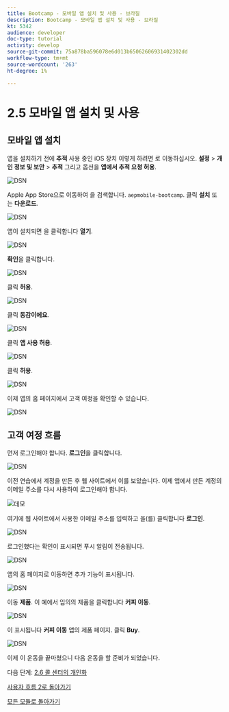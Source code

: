```yaml
---
title: Bootcamp - 모바일 앱 설치 및 사용 - 브라질
description: Bootcamp - 모바일 앱 설치 및 사용 - 브라질
kt: 5342
audience: developer
doc-type: tutorial
activity: develop
source-git-commit: 75a878ba596078e6d013b65062606931402302dd
workflow-type: tm+mt
source-wordcount: '263'
ht-degree: 1%

---
```


# 2.5 모바일 앱 설치 및 사용


## 모바일 앱 설치

앱을 설치하기 전에 **추적** 사용 중인 iOS 장치 이렇게 하려면 로 이동하십시오. **설정** > **개인 정보 및 보안** > **추적** 그리고 옵션을 **앱에서 추적 요청 허용**.

![DSN](./../uc3/images/app4.png)

Apple App Store으로 이동하여 을 검색합니다. `aepmobile-bootcamp`. 클릭 **설치** 또는 **다운로드**.

![DSN](./../uc3/images/app1.png)

앱이 설치되면 을 클릭합니다 **열기**.

![DSN](./../uc3/images/app2.png)

**확인**&#x200B;을 클릭합니다.

![DSN](./../uc3/images/app9.png)

클릭 **허용**.

![DSN](./../uc3/images/app3.png)

클릭 **동감이에요**.

![DSN](./../uc3/images/app7.png)

클릭 **앱 사용 허용**.

![DSN](./../uc3/images/app8.png)

클릭 **허용**.

![DSN](./../uc3/images/app5.png)

이제 앱의 홈 페이지에서 고객 여정을 확인할 수 있습니다.

![DSN](./../uc3/images/app12.png)

## 고객 여정 흐름

먼저 로그인해야 합니다. **로그인**&#x200B;을 클릭합니다.

![DSN](./../uc3/images/app13.png)

이전 연습에서 계정을 만든 후 웹 사이트에서 이를 보았습니다. 이제 앱에서 만든 계정의 이메일 주소를 다시 사용하여 로그인해야 합니다.

![데모](./../uc3/images/pv1.png)

여기에 웹 사이트에서 사용한 이메일 주소를 입력하고 을(를) 클릭합니다 **로그인**.

![DSN](./../uc3/images/app14.png)

로그인했다는 확인이 표시되면 푸시 알림이 전송됩니다.

![DSN](./../uc3/images/app15.png)

앱의 홈 페이지로 이동하면 추가 기능이 표시됩니다.

![DSN](./../uc3/images/app17.png)

이동 **제품**. 이 예에서 임의의 제품을 클릭합니다 **커피 이동**.

![DSN](./images/app19.png)

이 표시됩니다 **커피 이동** 앱의 제품 페이지. 클릭 **Buy**.

![DSN](./images/app20.png)

이제 이 운동을 끝마쳤으니 다음 운동을 할 준비가 되었습니다.

다음 단계: [2.6 콜 센터의 개인화](./ex6.md)

[사용자 흐름 2로 돌아가기](./uc2.md)

[모든 모듈로 돌아가기](../../overview.md)
